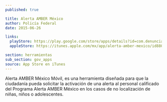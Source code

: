 ```yaml
---
published: true

title: Alerta AMBER México
author: Policía Federal
date: 2015-06-26

links:
  playStore: https://play.google.com/store/apps/details?id=com.denuncia.ciudadana.alertaamber
  appleStore: https://itunes.apple.com/mx/app/alerta-amber-mexico/id880470907?mt=8

section: herramientas
sub_section: gov_apps
source: App Store en iTunes
---
```

Alerta AMBER México Móvil, es una herramienta diseñada para que la ciudadanía pueda solicitar la activación de una alerta al personal calificado del Programa Alerta AMBER México en los casos de no localización de niñas, niños o adolescentes.
